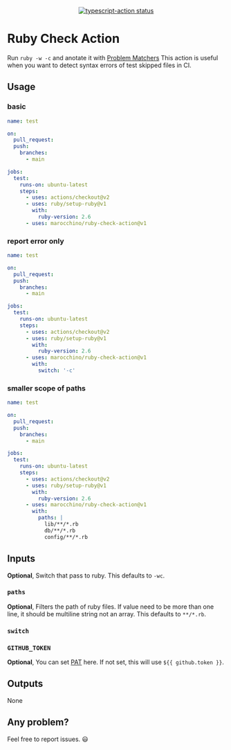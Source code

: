 <p align="center">
  <a href="https://github.com/actions/typescript-action/actions"><img alt="typescript-action status" src="https://github.com/actions/typescript-action/workflows/build-test/badge.svg"></a>
</p>

# Ruby Check Action

Run `ruby -w -c` and anotate it with [Problem Matchers](https://github.com/actions/toolkit/blob/f0b00fd201c7ddf14e1572a10d5fb4577c4bd6a2/packages/core/README.md)
This action is useful when you want to detect syntax errors of test skipped files in CI.

## Usage

### basic

```yaml
name: test

on:
  pull_request:
  push:
    branches:
      - main

jobs:
  test:
    runs-on: ubuntu-latest
    steps:
      - uses: actions/checkout@v2
      - uses: ruby/setup-ruby@v1
        with:
          ruby-version: 2.6
      - uses: marocchino/ruby-check-action@v1
```

### report error only

```yaml
name: test

on:
  pull_request:
  push:
    branches:
      - main

jobs:
  test:
    runs-on: ubuntu-latest
    steps:
      - uses: actions/checkout@v2
      - uses: ruby/setup-ruby@v1
        with:
          ruby-version: 2.6
      - uses: marocchino/ruby-check-action@v1
        with:
          switch: '-c'
```

### smaller scope of paths

```yaml
name: test

on:
  pull_request:
  push:
    branches:
      - main

jobs:
  test:
    runs-on: ubuntu-latest
    steps:
      - uses: actions/checkout@v2
      - uses: ruby/setup-ruby@v1
        with:
          ruby-version: 2.6
      - uses: marocchino/ruby-check-action@v1
        with:
          paths: |
            lib/**/*.rb
            db/**/*.rb
            config/**/*.rb
```

## Inputs

**Optional**, Switch that pass to ruby. This defaults to `-wc`.

### `paths`

**Optional**, Filters the path of ruby files.
If value need to be more than one line, it should be multiline string not an array.
This defaults to `**/*.rb`.

### `switch`

### `GITHUB_TOKEN`

**Optional**, You can set [PAT](https://docs.github.com/en/github/authenticating-to-github/creating-a-personal-access-token) here. If not set, this will use `${{ github.token }}`.

## Outputs

None

## Any problem?

Feel free to report issues. 😃

